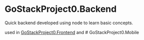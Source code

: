 # GoStackProject0.Backend
Quick backend developed using node to learn basic concepts. 

used in [GoStackProject0.Frontend](https://github.com/rodvl/GoStackProject0.Frontend) and # GoStackProject0.Mobile
